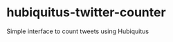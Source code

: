 hubiquitus-twitter-counter
==========================

Simple interface to count tweets using Hubiquitus

